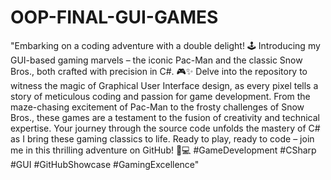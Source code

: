# OOP-FINAL-GUI-GAMES
"Embarking on a coding adventure with a double delight! 🕹 Introducing my GUI-based gaming marvels – the iconic Pac-Man and the classic Snow Bros., both crafted with precision in C#. 🎮✨ Delve into the repository to witness the magic of Graphical User Interface design, as every pixel tells a story of meticulous coding and passion for game development. From the maze-chasing excitement of Pac-Man to the frosty challenges of Snow Bros., these games are a testament to the fusion of creativity and technical expertise. Your journey through the source code unfolds the mastery of C# as I bring these gaming classics to life. Ready to play, ready to code – join me in this thrilling adventure on GitHub! 🚀💻 #GameDevelopment #CSharp #GUI #GitHubShowcase #GamingExcellence"
